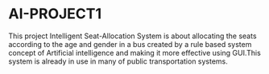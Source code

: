 # AI-PROJECT1
 This project Intelligent Seat-Allocation System is about allocating the seats according to the age and gender in a bus created by a rule based system concept of Artificial intelligence and making it more effective using GUI.This system is already in use in many of public transportation systems.
